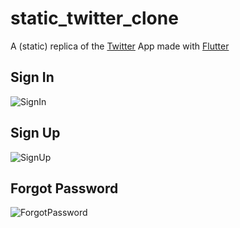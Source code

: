 # static_twitter_clone

A (static) replica of the [Twitter](https://twitter.com) App made with [Flutter](https://flutter.dev/?gclid=CjwKCAjw682TBhATEiwA9crl35Iy9vre6zCMjI66Vw1sU6mMbLhlFslJKA7PtZmN7NwMCN3mNSILZRoC5O4QAvD_BwE&gclsrc=aw.ds)

## Sign In
![SignIn](https://github.com/tayloradam1999/static_twitter_clone/blob/master/readme_assets/Screenshot_20220506-181608.jpg)

## Sign Up
![SignUp](https://github.com/tayloradam1999/static_twitter_clone/blob/master/readme_assets/Screenshot_20220506-182214.jpg)

## Forgot Password
![ForgotPassword](https://github.com/tayloradam1999/static_twitter_clone/blob/master/readme_assets/Screenshot_20220506-182556.jpg)
